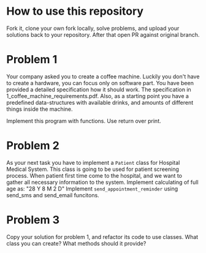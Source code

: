 # How to use this repository
Fork it, clone your own fork locally, solve problems, and upload your solutions back to your repository. After that open PR against original branch.



# Problem 1
Your company asked you to create a coffee machine. Luckily you don't have to create a hardware, you can focus only on software part.
You have been provided a detailed specification how it should work. The specification in 1_coffee_machine_requirements.pdf. 
Also, as a starting point you have a predefined data-structures with available drinks, and amounts of different things inside the machine.

Implement this program with functions. Use return over print.

# Problem 2
As your next task you have to implement a `Patient` class for Hospital Medical System. 
This class is going to be used for patient screening process. When patient first time come to the hospital, and we want to gather all necessary information to the system. 
Implement calculating of full age as: "28 Y 8 M 2 D"
Implement `send_appointment_reminder` using send_sms and send_email funcitons.

# Problem 3
Copy your solution for problem 1, and refactor its code to use classes. 
What class you can create? 
What methods should it provide?
